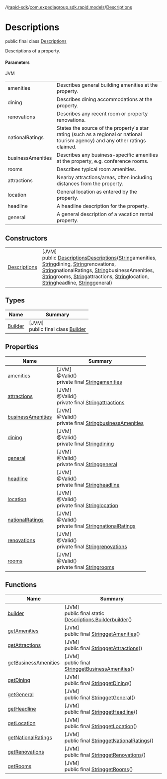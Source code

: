 //[rapid-sdk](../../../index.md)/[com.expediagroup.sdk.rapid.models](../index.md)/[Descriptions](index.md)

# Descriptions

public final class [Descriptions](index.md)

Descriptions of a property.

#### Parameters

JVM

| | |
|---|---|
| amenities | Describes general building amenities at the property. |
| dining | Describes dining accommodations at the property. |
| renovations | Describes any recent room or property renovations. |
| nationalRatings | States the source of the property's star rating (such as a regional or national tourism agency) and any other ratings claimed. |
| businessAmenities | Describes any business-specific amenities at the property, e.g. conference rooms. |
| rooms | Describes typical room amenities. |
| attractions | Nearby attractions/areas, often including distances from the property. |
| location | General location as entered by the property. |
| headline | A headline description for the property. |
| general | A general description of a vacation rental property. |

## Constructors

| | |
|---|---|
| [Descriptions](-descriptions.md) | [JVM]<br>public [Descriptions](index.md)[Descriptions](-descriptions.md)([String](https://docs.oracle.com/javase/8/docs/api/java/lang/String.html)amenities, [String](https://docs.oracle.com/javase/8/docs/api/java/lang/String.html)dining, [String](https://docs.oracle.com/javase/8/docs/api/java/lang/String.html)renovations, [String](https://docs.oracle.com/javase/8/docs/api/java/lang/String.html)nationalRatings, [String](https://docs.oracle.com/javase/8/docs/api/java/lang/String.html)businessAmenities, [String](https://docs.oracle.com/javase/8/docs/api/java/lang/String.html)rooms, [String](https://docs.oracle.com/javase/8/docs/api/java/lang/String.html)attractions, [String](https://docs.oracle.com/javase/8/docs/api/java/lang/String.html)location, [String](https://docs.oracle.com/javase/8/docs/api/java/lang/String.html)headline, [String](https://docs.oracle.com/javase/8/docs/api/java/lang/String.html)general) |

## Types

| Name | Summary |
|---|---|
| [Builder](-builder/index.md) | [JVM]<br>public final class [Builder](-builder/index.md) |

## Properties

| Name | Summary |
|---|---|
| [amenities](index.md#1857248949%2FProperties%2F700308213) | [JVM]<br>@Valid()<br>private final [String](https://docs.oracle.com/javase/8/docs/api/java/lang/String.html)[amenities](index.md#1857248949%2FProperties%2F700308213) |
| [attractions](index.md#-1128382528%2FProperties%2F700308213) | [JVM]<br>@Valid()<br>private final [String](https://docs.oracle.com/javase/8/docs/api/java/lang/String.html)[attractions](index.md#-1128382528%2FProperties%2F700308213) |
| [businessAmenities](index.md#2111310741%2FProperties%2F700308213) | [JVM]<br>@Valid()<br>private final [String](https://docs.oracle.com/javase/8/docs/api/java/lang/String.html)[businessAmenities](index.md#2111310741%2FProperties%2F700308213) |
| [dining](index.md#1397713237%2FProperties%2F700308213) | [JVM]<br>@Valid()<br>private final [String](https://docs.oracle.com/javase/8/docs/api/java/lang/String.html)[dining](index.md#1397713237%2FProperties%2F700308213) |
| [general](index.md#1913874372%2FProperties%2F700308213) | [JVM]<br>@Valid()<br>private final [String](https://docs.oracle.com/javase/8/docs/api/java/lang/String.html)[general](index.md#1913874372%2FProperties%2F700308213) |
| [headline](index.md#-2106191270%2FProperties%2F700308213) | [JVM]<br>@Valid()<br>private final [String](https://docs.oracle.com/javase/8/docs/api/java/lang/String.html)[headline](index.md#-2106191270%2FProperties%2F700308213) |
| [location](index.md#-2013843559%2FProperties%2F700308213) | [JVM]<br>@Valid()<br>private final [String](https://docs.oracle.com/javase/8/docs/api/java/lang/String.html)[location](index.md#-2013843559%2FProperties%2F700308213) |
| [nationalRatings](index.md#-890295096%2FProperties%2F700308213) | [JVM]<br>@Valid()<br>private final [String](https://docs.oracle.com/javase/8/docs/api/java/lang/String.html)[nationalRatings](index.md#-890295096%2FProperties%2F700308213) |
| [renovations](index.md#-2011455028%2FProperties%2F700308213) | [JVM]<br>@Valid()<br>private final [String](https://docs.oracle.com/javase/8/docs/api/java/lang/String.html)[renovations](index.md#-2011455028%2FProperties%2F700308213) |
| [rooms](index.md#-1489340556%2FProperties%2F700308213) | [JVM]<br>@Valid()<br>private final [String](https://docs.oracle.com/javase/8/docs/api/java/lang/String.html)[rooms](index.md#-1489340556%2FProperties%2F700308213) |

## Functions

| Name | Summary |
|---|---|
| [builder](builder.md) | [JVM]<br>public final static [Descriptions.Builder](-builder/index.md)[builder](builder.md)() |
| [getAmenities](get-amenities.md) | [JVM]<br>public final [String](https://docs.oracle.com/javase/8/docs/api/java/lang/String.html)[getAmenities](get-amenities.md)() |
| [getAttractions](get-attractions.md) | [JVM]<br>public final [String](https://docs.oracle.com/javase/8/docs/api/java/lang/String.html)[getAttractions](get-attractions.md)() |
| [getBusinessAmenities](get-business-amenities.md) | [JVM]<br>public final [String](https://docs.oracle.com/javase/8/docs/api/java/lang/String.html)[getBusinessAmenities](get-business-amenities.md)() |
| [getDining](get-dining.md) | [JVM]<br>public final [String](https://docs.oracle.com/javase/8/docs/api/java/lang/String.html)[getDining](get-dining.md)() |
| [getGeneral](get-general.md) | [JVM]<br>public final [String](https://docs.oracle.com/javase/8/docs/api/java/lang/String.html)[getGeneral](get-general.md)() |
| [getHeadline](get-headline.md) | [JVM]<br>public final [String](https://docs.oracle.com/javase/8/docs/api/java/lang/String.html)[getHeadline](get-headline.md)() |
| [getLocation](get-location.md) | [JVM]<br>public final [String](https://docs.oracle.com/javase/8/docs/api/java/lang/String.html)[getLocation](get-location.md)() |
| [getNationalRatings](get-national-ratings.md) | [JVM]<br>public final [String](https://docs.oracle.com/javase/8/docs/api/java/lang/String.html)[getNationalRatings](get-national-ratings.md)() |
| [getRenovations](get-renovations.md) | [JVM]<br>public final [String](https://docs.oracle.com/javase/8/docs/api/java/lang/String.html)[getRenovations](get-renovations.md)() |
| [getRooms](get-rooms.md) | [JVM]<br>public final [String](https://docs.oracle.com/javase/8/docs/api/java/lang/String.html)[getRooms](get-rooms.md)() |
